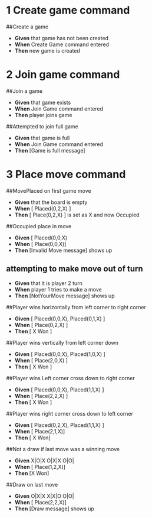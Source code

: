 # 1 Create game command

##Create a game
- __Given__ that game has not been created
- __When__ Create Game command entered
- __Then__ new game is created

# 2 Join game command

##Join a game
- __Given__ that game exists
- __When__ Join Game command entered
- __Then__ player joins game

##Attempted to join full game
- __Given__ that game is full
- __When__ Join Game command entered
- __Then__ [Game is full message]

# 3 Place move command

##MovePlaced on first game move
- __Given__ that the board is empty
- __When__ [ Placed(0,2,X) ]
- __Then__ [ Place(0,2,X) ] is set as X and now Occupied

##Occupied place in move
- __Given__ [ Placed(0,0,X)
- __When__ [ Place(0,0,X)]
- __Then__ [Invalid Move message] shows up

## attempting to make move out of turn
- __Given__ that it is player 2 turn
- __When__ player 1 tries to make a move
- __Then__ [NotYourMove message] shows up

##Player wins horizontally from left corner to right corner
- __Given__ [ Placed(0,0,X), Placed(0,1,X) ]
- __When__ [ Place(0,2,X) ]
- __Then__ [ X Won ]

##Player wins vertically from left corner down
- __Given__ [ Placed(0,0,X), Placed(1,0,X) ]
- __When__ [ Place(2,0,X) ]
- __Then__ [ X Won ]

##Player wins Left corner cross down to right corner
- __Given__ [ Placed(0,0,X), Placed(1,1,X) ]
- __When__ [ Place(2,2,X) ]
- __Then__ [ X Won ]

##Player wins right corner cross down to left corner
- __Given__ [ Placed(0,2,X), Placed(1,1,X) ]
- __When__ [ Place(2,1,X)]
- __Then__ [ X Won]

##Not a draw if last move was a winning move
- __Given__ X|O|X
            O|X|X
            O|O|
- __When__ [ Place(1,2,X)]
- __Then__ [X Won]

##Draw on last move
- __Given__ 
            O|X|X
            X|X|O
            O|O|
- __When__ [ Place(2,2,X)]
- __Then__ [Draw message] shows up
